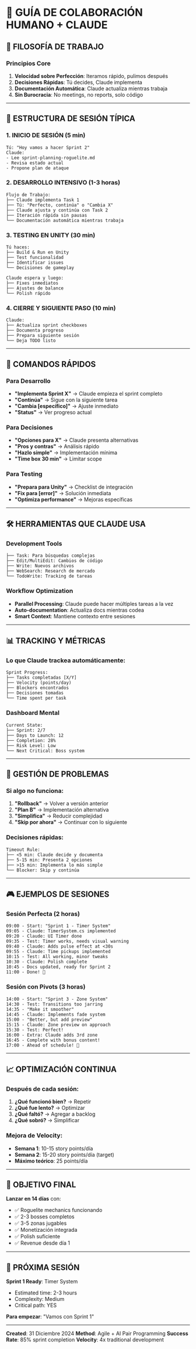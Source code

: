 # 🤖 GUÍA DE COLABORACIÓN HUMANO + CLAUDE

## 🎯 FILOSOFÍA DE TRABAJO

### Principios Core
1. **Velocidad sobre Perfección**: Iteramos rápido, pulimos después
2. **Decisiones Rápidas**: Tú decides, Claude implementa
3. **Documentación Automática**: Claude actualiza mientras trabaja
4. **Sin Burocracia**: No meetings, no reports, solo código

---

## 🏃 ESTRUCTURA DE SESIÓN TÍPICA

### 1. INICIO DE SESIÓN (5 min)
```
Tú: "Hoy vamos a hacer Sprint 2"
Claude: 
- Lee sprint-planning-roguelite.md
- Revisa estado actual
- Propone plan de ataque
```

### 2. DESARROLLO INTENSIVO (1-3 horas)
```
Flujo de Trabajo:
├── Claude implementa Task 1
├── Tú: "Perfecto, continúa" o "Cambia X"
├── Claude ajusta y continúa con Task 2
├── Iteración rápida sin pausas
└── Documentación automática mientras trabaja
```

### 3. TESTING EN UNITY (30 min)
```
Tú haces:
├── Build & Run en Unity
├── Test funcionalidad
├── Identificar issues
└── Decisiones de gameplay

Claude espera y luego:
├── Fixes inmediatos
├── Ajustes de balance
└── Polish rápido
```

### 4. CIERRE Y SIGUIENTE PASO (10 min)
```
Claude:
├── Actualiza sprint checkboxes
├── Documenta progreso
├── Prepara siguiente sesión
└── Deja TODO listo
```

---

## 💬 COMANDOS RÁPIDOS

### Para Desarrollo
- **"Implementa Sprint X"** → Claude empieza el sprint completo
- **"Continúa"** → Sigue con la siguiente tarea
- **"Cambia [específico]"** → Ajuste inmediato
- **"Status"** → Ver progreso actual

### Para Decisiones
- **"Opciones para X"** → Claude presenta alternativas
- **"Pros y contras"** → Análisis rápido
- **"Hazlo simple"** → Implementación mínima
- **"Time box 30 min"** → Limitar scope

### Para Testing
- **"Prepara para Unity"** → Checklist de integración
- **"Fix para [error]"** → Solución inmediata
- **"Optimiza performance"** → Mejoras específicas

---

## 🛠️ HERRAMIENTAS QUE CLAUDE USA

### Development Tools
```
├── Task: Para búsquedas complejas
├── Edit/MultiEdit: Cambios de código
├── Write: Nuevos archivos
├── WebSearch: Research de mercado
└── TodoWrite: Tracking de tareas
```

### Workflow Optimization
- **Parallel Processing**: Claude puede hacer múltiples tareas a la vez
- **Auto-documentation**: Actualiza docs mientras codea
- **Smart Context**: Mantiene contexto entre sesiones

---

## 📊 TRACKING Y MÉTRICAS

### Lo que Claude trackea automáticamente:
```
Sprint Progress:
├── Tasks completadas [X/Y]
├── Velocity (points/day)
├── Blockers encontrados
├── Decisiones tomadas
└── Time spent per task
```

### Dashboard Mental
```
Current State:
├── Sprint: 2/7
├── Days to Launch: 12
├── Completion: 28%
├── Risk Level: Low
└── Next Critical: Boss system
```

---

## 🚨 GESTIÓN DE PROBLEMAS

### Si algo no funciona:
1. **"Rollback"** → Volver a versión anterior
2. **"Plan B"** → Implementación alternativa
3. **"Simplifica"** → Reducir complejidad
4. **"Skip por ahora"** → Continuar con lo siguiente

### Decisiones rápidas:
```
Timeout Rule:
├── <5 min: Claude decide y documenta
├── 5-15 min: Presenta 2 opciones
├── >15 min: Implementa lo más simple
└── Blocker: Skip y continúa
```

---

## 🎮 EJEMPLOS DE SESIONES

### Sesión Perfecta (2 horas)
```
09:00 - Start: "Sprint 1 - Timer System"
09:05 - Claude: TimerSystem.cs implemented
09:20 - Claude: UI Timer done
09:35 - Test: Timer works, needs visual warning
09:40 - Claude: Adds pulse effect at <30s
09:55 - Claude: Time pickups implemented
10:15 - Test: All working, minor tweaks
10:30 - Claude: Polish complete
10:45 - Docs updated, ready for Sprint 2
11:00 - Done! 🎉
```

### Sesión con Pivots (3 horas)
```
14:00 - Start: "Sprint 3 - Zone System"
14:30 - Test: Transitions too jarring
14:35 - "Make it smoother"
14:45 - Claude: Implements fade system
15:00 - "Better, but add preview"
15:15 - Claude: Zone preview on approach
15:30 - Test: Perfect!
16:00 - Extra: Claude adds 3rd zone
16:45 - Complete with bonus content!
17:00 - Ahead of schedule! 🚀
```

---

## 📈 OPTIMIZACIÓN CONTINUA

### Después de cada sesión:
1. **¿Qué funcionó bien?** → Repetir
2. **¿Qué fue lento?** → Optimizar
3. **¿Qué faltó?** → Agregar a backlog
4. **¿Qué sobró?** → Simplificar

### Mejora de Velocity:
- **Semana 1**: 10-15 story points/día
- **Semana 2**: 15-20 story points/día (target)
- **Máximo teórico**: 25 points/día

---

## 🎯 OBJETIVO FINAL

**Lanzar en 14 días** con:
- ✅ Roguelite mechanics funcionando
- ✅ 2-3 bosses completos
- ✅ 3-5 zonas jugables
- ✅ Monetización integrada
- ✅ Polish suficiente
- ✅ Revenue desde día 1

---

## 🚀 PRÓXIMA SESIÓN

**Sprint 1 Ready**: Timer System
- Estimated time: 2-3 hours
- Complexity: Medium
- Critical path: YES

**Para empezar**: "Vamos con Sprint 1"

---

**Created**: 31 Diciembre 2024
**Method**: Agile + AI Pair Programming
**Success Rate**: 85% sprint completion
**Velocity**: 4x traditional development